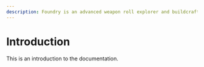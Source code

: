 ```yaml
---
description: Foundry is an advanced weapon roll explorer and buildcrafting tool for Destiny 2.
---
```


# Introduction

This is an introduction to the documentation.

